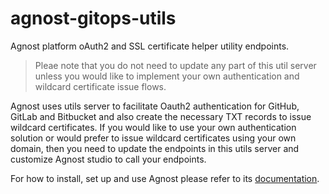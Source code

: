 # agnost-gitops-utils
Agnost platform oAuth2 and SSL certificate helper utility endpoints.

> Pleae note that you do not need to update any part of this util server unless you would like to implement your own authentication and wildcard certificate issue flows.

Agnost uses utils server to facilitate Oauth2 authentication for GitHub, GitLab and Bitbucket and also create the necessary TXT records to issue wildcard certificates. If you would like to use your own authentication solution or would prefer to issue wildcard certificates using your own domain, then you need to update the endpoints in this utils server and customize Agnost studio to call your endpoints.

For how to install, set up and use Agnost please refer to its [documentation](https://agnost.dev/getting-started).